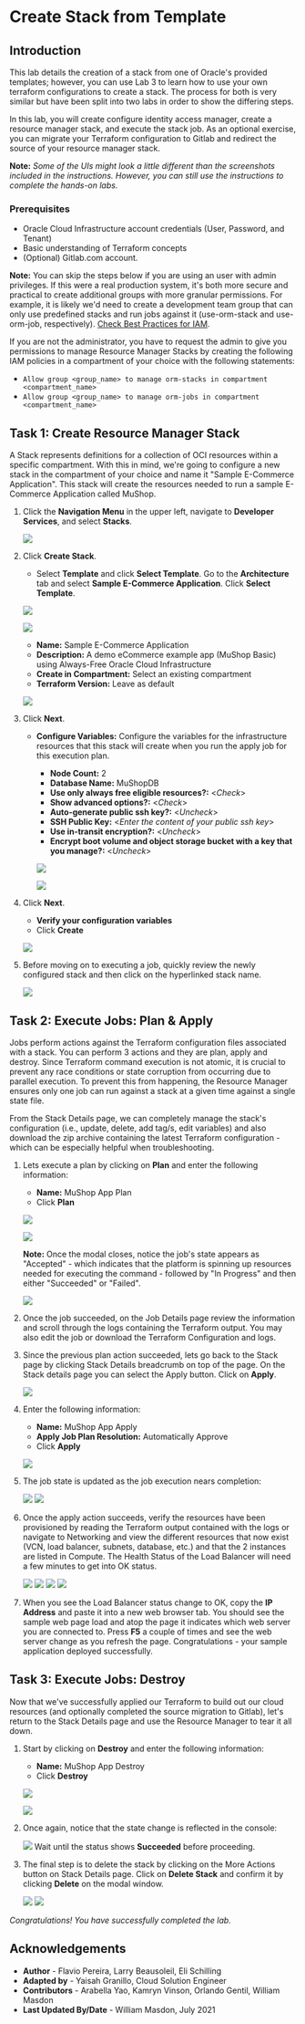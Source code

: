# Create Stack from Template

## Introduction

This lab details the creation of a stack from one of Oracle's provided templates; however, you can use Lab 3 to learn how to use your own terraform configurations to create a stack. The process for both is very similar but have been split into two labs in order to show the differing steps. 

In this lab, you will create configure identity access manager, create a resource manager stack, and execute the stack job.  As an optional exercise, you can migrate your Terraform configuration to Gitlab and redirect the source of your resource manager stack.

**Note:** *Some of the UIs might look a little different than the screenshots included in the instructions. However, you can still use the instructions to complete the hands-on labs.*

### Prerequisites

- Oracle Cloud Infrastructure account credentials (User, Password, and Tenant)
- Basic understanding of Terraform concepts
- (Optional) Gitlab.com account.

**Note:** You can skip the steps below if you are using an user with admin privileges. If this were a real production system, it's both more secure and practical to create additional groups with more granular permissions. For example, it is likely we'd need to create a development team group that can only use predefined stacks and run jobs against it (use-orm-stack and use-orm-job, respectively).
[Check Best Practices for IAM](https://docs.cloud.oracle.com/iaas/Content/Security/Concepts/security_features.htm#IdentityandAccessManagementIAMService).

If you are not the administrator, you have to request the admin to give you permissions to manage Resource Manager Stacks by creating the following IAM policies in a compartment of your choice with the following statements:

  - `Allow group <group_name> to manage orm-stacks in compartment <compartment_name>`
  - `Allow group <group_name> to manage orm-jobs in compartment <compartment_name>`



## Task 1: Create Resource Manager Stack

 A Stack represents definitions for a collection of OCI resources within a specific compartment. With this in mind, we're going to configure a new stack in the compartment of your choice and name it "Sample E-Commerce Application". This stack will create the resources needed to run a sample E-Commerce Application called MuShop. 
 

1. Click the **Navigation Menu** in the upper left, navigate to **Developer Services**, and select **Stacks**.

	![](https://oracle-livelabs.github.io/common/images/console/developer-resmgr-stacks.png " ")

2. Click **Create Stack**.

      - Select **Template** and click **Select Template**. Go to the **Architecture** tab and select **Sample E-Commerce Application**. Click **Select Template**.

      ![](./images/template.png) 

      ![](./images/select-template.png) 


      - **Name:** Sample E-Commerce Application
      - **Description:** A demo eCommerce example app (MuShop Basic) using Always-Free Oracle Cloud Infrastructure
      - **Create in Compartment:** Select an existing compartment
      - **Terraform Version:** Leave as default

    ![](./../template-stack/images/create-stack-1.png " ")

3. Click **Next**.   
      - **Configure Variables:** Configure the variables for the infrastructure resources that this stack will create when you run the apply job for this execution plan.
        - **Node Count:** 2
        - **Database Name:** MuShopDB
        - **Use only always free eligible resources?:** <*Check*>
        - **Show advanced options?:** <*Check*>
        - **Auto-generate public ssh key?:** <*Uncheck*>
        - **SSH Public Key:** <*Enter the content of your public ssh key*>
        - **Use in-transit encryption?:** <*Uncheck*>
        - **Encrypt boot volume and object storage bucket with a key that you manage?:** <*Uncheck*>


        ![](./../template-stack/images/create-stack-2.png " ")

        ![](./../template-stack/images/create-stack-3.png " ")

4. Click **Next**.
      - **Verify your configuration variables**
      - Click **Create**

     ![](./../template-stack/images/create-stack-4.png " ")

5. Before moving on to executing a job, quickly review the newly configured stack and then click on the hyperlinked stack name.

    ![](./../template-stack/images/stack-list.png " ")

## Task 2: Execute Jobs: Plan & Apply

Jobs perform actions against the Terraform configuration files associated with a stack. You can perform 3 actions and they are plan, apply and destroy. Since Terraform command execution is not atomic, it is crucial to prevent any race conditions or state corruption from occurring due to parallel execution. To prevent this from happening, the Resource Manager ensures only one job can run against a stack at a given time against a single state file.

From the Stack Details page, we can completely manage the stack's configuration (i.e., update, delete, add tag/s, edit variables) and also download the zip archive containing the latest Terraform configuration - which can be especially helpful when troubleshooting.

1. Lets execute a plan by clicking on **Plan** and enter the following information:

      - **Name:** MuShop App Plan
      - Click **Plan**

    ![](./../template-stack/images/plan1.png " ")

    ![](./../template-stack/images/plan2.png " ")

    **Note:** Once the modal closes, notice the job's state appears as "Accepted" - which indicates that the platform is spinning up resources needed for executing the command  - followed by "In Progress" and then either "Succeeded" or "Failed".

    ![](./../template-stack/images/plan3.png " ")

2. Once the job succeeded, on the Job Details page review the information and scroll through the logs containing the Terraform output. You may also edit the job or download the Terraform Configuration and logs.

3. Since the previous plan action succeeded, lets go back to the Stack page by clicking Stack Details breadcrumb on top of the page. On the Stack details page you can select the Apply button. Click on **Apply**.

    ![](./../template-stack/images/apply1.png " ")

4. Enter the following information:

      - **Name:** MuShop App Apply
      - **Apply Job Plan Resolution:** Automatically Approve
      - Click **Apply**

    ![](./../template-stack/images/apply2.png " ")

5. The job state is updated as the job execution nears completion:

   ![](./../template-stack/images/apply3.png " ")
   ![](./../template-stack/images/apply4.png " ")
   
6. Once the apply action succeeds, verify the resources have been provisioned by reading the Terraform output contained with the logs or navigate to Networking and view the different resources that now exist (VCN, load balancer, subnets, database, etc.) and that the 2 instances are listed in Compute. The Health Status of the Load Balancer will need a few minutes to get into OK status.

    ![](./../template-stack/images/loadbalancer.png " ")
    ![](./../template-stack/images/instances.png " ")
    ![](./../template-stack/images/database.png " ")
    ![](./../template-stack/images/vcn.png " ")

7. When you see the Load Balancer status change to OK, copy the **IP Address** and paste it into a new web browser tab.  You should see the sample web page load and atop the page it indicates which web server you are connected to.  Press **F5** a couple of times and see the web server change as you refresh the page.  Congratulations - your sample application deployed successfully.


## Task 3: Execute Jobs: Destroy

Now that we've successfully applied our Terraform to build out our cloud resources (and optionally completed the source migration to Gitlab), let's return to the Stack Details page and use the Resource Manager to tear it all down.

1. Start by clicking on  **Destroy** and enter the following information:

      - **Name:** MuShop App Destroy
      - Click **Destroy**

    ![](./../template-stack/images/destroy1.png " ")

    ![](./../template-stack/images/destroy2.png " ")

1. Once again, notice that the state change is reflected in the console:  

    ![](./../template-stack/images/destroy3.png " ")
    Wait until the status shows **Succeeded** before proceeding.

1. The final step is to delete the stack by clicking on the More Actions button on Stack Details page. Click on **Delete Stack** and confirm it by clicking **Delete** on the modal window.

    ![](./../template-stack/images/destroy4.png " ")
    ![](./../template-stack/images/destroy5.png " ")


*Congratulations! You have successfully completed the lab.*

## Acknowledgements

- **Author** - Flavio Pereira, Larry Beausoleil, Eli Schilling
- **Adapted by** -  Yaisah Granillo, Cloud Solution Engineer
- **Contributors** - Arabella Yao, Kamryn Vinson, Orlando Gentil, William Masdon
- **Last Updated By/Date** - William Masdon, July 2021

